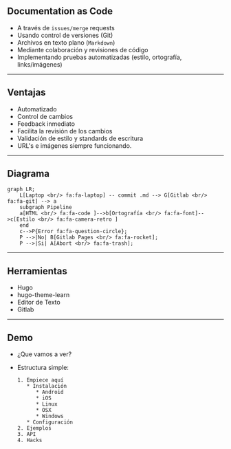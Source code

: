 ## Documentation as Code

* A través de `issues/merge` requests
* Usando control de versiones (Git)
* Archivos en texto plano (`Markdown`)
* Mediante colaboración y revisiones de código
* Implementando pruebas automatizadas (estilo, ortografía, links/imágenes)

---

## Ventajas

* Automatizado
* Control de cambios
* Feedback inmediato
* Facilita la revisión de los cambios
* Validación de estilo y standards de escritura
* URL's e imágenes siempre funcionando.

---

## Diagrama

```mermaid
graph LR;
    L[Laptop <br/> fa:fa-laptop] -- commit .md --> G[Gitlab <br/> fa:fa-git] --> a
    subgraph Pipeline
    a[HTML <br/> fa:fa-code ]-->b[Ortografía <br/> fa:fa-font]-->c[Estilo <br/> fa:fa-camera-retro ]
    end
    c-->P{Error fa:fa-question-circle};
    P -->|No| B[Gitlab Pages <br/> fa:fa-rocket];
    P -->|Si| A[Abort <br/> fa:fa-trash];
```

---

## Herramientas

* Hugo
* hugo-theme-learn
* Editor de Texto
* Gitlab

---

## Demo

* ¿Que vamos a ver?
* Estructura simple:

   ```text
   1. Empiece aquí
      * Instalación
         * Android
         * iOS
         * Linux
         * OSX
         * Windows
      * Configuración
   2. Ejemplos
   3. API
   4. Hacks
   ```
